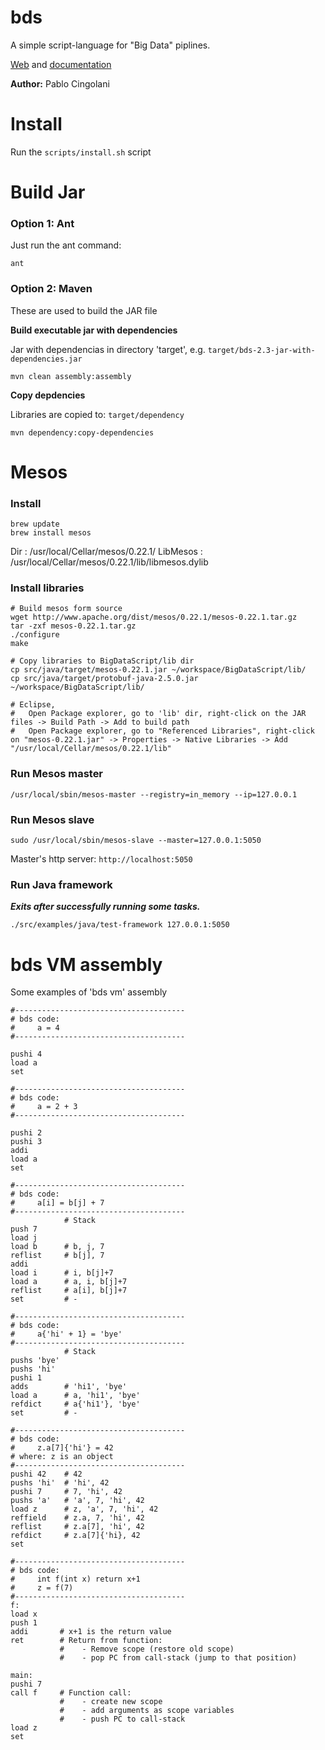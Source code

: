 

# bds

A simple script-language for "Big Data" piplines.

[Web](http://pcingola.github.com/BigDataScript/) and [documentation](http://pcingola.github.io/BigDataScript/manual/site/index.html)

**Author:** Pablo Cingolani


# Install

Run the `scripts/install.sh` script

# Build Jar

### Option 1: Ant

Just run the ant command:
```
ant
```

### Option 2: Maven

These are used to build the JAR file

**Build executable jar with dependencies**

Jar with dependencias in directory 'target', e.g. `target/bds-2.3-jar-with-dependencies.jar`
```
mvn clean assembly:assembly
```


**Copy depdencies**

Libraries are copied to: `target/dependency`
```
mvn dependency:copy-dependencies
```

# Mesos

### Install
```
brew update
brew install mesos
```

Dir      : /usr/local/Cellar/mesos/0.22.1/
LibMesos : /usr/local/Cellar/mesos/0.22.1/lib/libmesos.dylib

### Install libraries

```
# Build mesos form source
wget http://www.apache.org/dist/mesos/0.22.1/mesos-0.22.1.tar.gz
tar -zxf mesos-0.22.1.tar.gz
./configure
make

# Copy libraries to BigDataScript/lib dir
cp src/java/target/mesos-0.22.1.jar ~/workspace/BigDataScript/lib/
cp src/java/target/protobuf-java-2.5.0.jar ~/workspace/BigDataScript/lib/

# Eclipse, 
#	Open Package explorer, go to 'lib' dir, right-click on the JAR files -> Build Path -> Add to build path
# 	Open Package explorer, go to "Referenced Libraries", right-click on "mesos-0.22.1.jar" -> Properties -> Native Libraries -> Add "/usr/local/Cellar/mesos/0.22.1/lib"
```

### Run Mesos master

```
/usr/local/sbin/mesos-master --registry=in_memory --ip=127.0.0.1
```

### Run Mesos slave

```
sudo /usr/local/sbin/mesos-slave --master=127.0.0.1:5050
```

Master's http server: `http://localhost:5050`


### Run Java framework 
***Exits after successfully running some tasks.***

```
./src/examples/java/test-framework 127.0.0.1:5050
```

# bds VM assembly

Some examples of 'bds vm' assembly

```
#--------------------------------------
# bds code:
#     a = 4
#--------------------------------------

pushi 4
load a
set
```

```
#--------------------------------------
# bds code:
#     a = 2 + 3
#--------------------------------------

pushi 2
pushi 3
addi
load a
set
```


```
#--------------------------------------
# bds code:
#     a[i] = b[j] + 7
#--------------------------------------
            # Stack
push 7
load j
load b      # b, j, 7
reflist     # b[j], 7
addi
load i      # i, b[j]+7
load a      # a, i, b[j]+7
reflist     # a[i], b[j]+7
set         # -
```


```
#--------------------------------------
# bds code:
#     a{'hi' + 1} = 'bye'
#--------------------------------------
            # Stack
pushs 'bye'
pushs 'hi'
pushi 1
adds        # 'hi1', 'bye'
load a      # a, 'hi1', 'bye'
refdict     # a{'hi1'}, 'bye'
set         # -
```


```
#--------------------------------------
# bds code:
#     z.a[7]{'hi'} = 42    
# where: z is an object
#--------------------------------------
pushi 42    # 42
pushs 'hi'  # 'hi', 42
pushi 7     # 7, 'hi', 42
pushs 'a'   # 'a', 7, 'hi', 42
load z      # z, 'a', 7, 'hi', 42
reffield    # z.a, 7, 'hi', 42
reflist     # z.a[7], 'hi', 42
refdict     # z.a[7]{'hi}, 42
set
```


```
#--------------------------------------
# bds code:
#     int f(int x) return x+1
#     z = f(7)
#--------------------------------------
f:
load x
push 1
addi       # x+1 is the return value
ret        # Return from function:
           #    - Remove scope (restore old scope)
           #    - pop PC from call-stack (jump to that position)

main:
pushi 7
call f     # Function call:
           #    - create new scope
           #    - add arguments as scope variables
           #    - push PC to call-stack
load z
set
```
